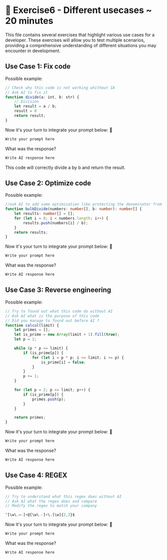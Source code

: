 # 📝 Exercise6 - Different usecases ~ 20 minutes
This file contains several exercises that highlight various use cases for a developer. These exercises will allow you to test multiple scenarios, providing a comprehensive understanding of different situations you may encounter in development.

## Use Case 1: Fix code
Possible example:
```typescript
// Check why this code is not working whithout IA
// Ask AI to fix it
function divide(a: int, b: str) {
    // Division
    let result = a / b;
    result = 0
    return result;
}
```

Now it's your turn to integrate your prompt below: 👀
```typescript
Write your prompt here
```

What was the response?
```typescript
Write AI response here
```

This code will correctly divide a by b and return the result.

## Use Case 2: Optimize code
Possible example:

```typescript
//ask AI to add some optimization like protecting the denominator from 0
function bulkDivide(numbers: number[], b: number): number[] {
    let results: number[] = [];
    for (let i = 0; i < numbers.length; i++) {
        results.push(numbers[i] / b);
    }
    return results;
}
```

Now it's your turn to integrate your prompt below: 👀
```typescript
Write your prompt here
```

What was the response?
```typescript
Write AI response here
```

## Use Case 3: Reverse engineering
Possible example:
```typescript
// Try to found out what this code do without AI
// Ask AI what is the purpose of this code
// Did you manage to found out before AI ?
function calcul(limit) {
    let primes = [];
    let is_prime = new Array(limit + 1).fill(true);
    let p = 2;

    while (p * p <= limit) {
        if (is_prime[p]) {
            for (let i = p * p; i <= limit; i += p) {
                is_prime[i] = false;
            }
        }
        p += 1;
    }

    for (let p = 2; p <= limit; p++) {
        if (is_prime[p]) {
            primes.push(p);
        }
    }

    return primes;
}

```

Now it's your turn to integrate your prompt below: 👀
```typescript
Write your prompt here
```

What was the response?
```typescript
Write AI response here
```

## Use Case 4: REGEX
Possible example:
```typescript
// Try to understand what this regex does without AI
// Ask AI what the regex does and compare
// Modify the regex to match your company

^[\w\.=-]+@[\w\.-]+\.[\w]{2,3}$
```

Now it's your turn to integrate your prompt below: 👀
```typescript
Write your prompt here
```

What was the response?
```typescript
Write AI response here
```
